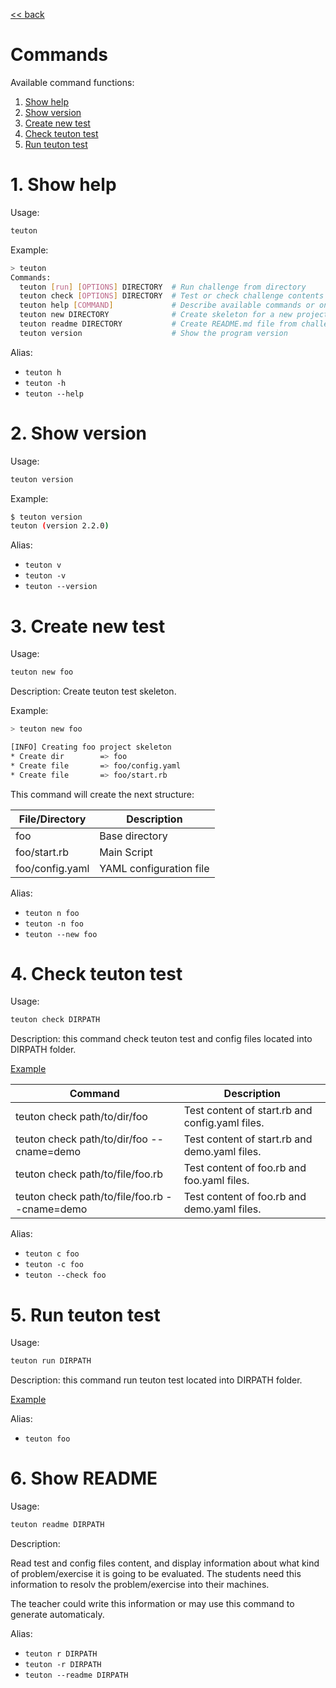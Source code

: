 [<< back](../../README.md)

# Commands

Available command functions:
1. [Show help](#1-show-help)
2. [Show version](#2-show-version)
3. [Create new test](#3-create-new-test)
4. [Check teuton test](#4-check-teuton-test)
5. [Run teuton test](#5-run-teuton-test)

# 1. Show help

Usage:

```bash
teuton
```

Example:

```bash
> teuton
Commands:
  teuton [run] [OPTIONS] DIRECTORY  # Run challenge from directory
  teuton check [OPTIONS] DIRECTORY  # Test or check challenge contents
  teuton help [COMMAND]             # Describe available commands or one specific command
  teuton new DIRECTORY              # Create skeleton for a new project
  teuton readme DIRECTORY           # Create README.md file from challenge contents
  teuton version                    # Show the program version

```

Alias:
* `teuton h`
* `teuton -h`
* `teuton --help`

# 2. Show version

Usage:

```bash
teuton version
```

Example:

```bash
$ teuton version                               
teuton (version 2.2.0)
```

Alias:
* `teuton v`
* `teuton -v`
* `teuton --version`

# 3. Create new test

Usage:

```bash
teuton new foo
```

Description: Create teuton test skeleton.

Example:

```bash
> teuton new foo

[INFO] Creating foo project skeleton
* Create dir        => foo
* Create file       => foo/config.yaml
* Create file       => foo/start.rb
```

This command will create the next structure:

| File/Directory  | Description    |
| --------------- | -------------- |
| foo             | Base directory |
| foo/start.rb    | Main Script    |
| foo/config.yaml | YAML configuration file |

Alias:
* `teuton n foo`
* `teuton -n foo`
* `teuton --new foo`

# 4. Check teuton test

Usage:

```bash
teuton check DIRPATH
```

Description: this command check teuton test and config files located into DIRPATH folder.

[Example](example_check.md)

| Command                      | Description |
| ---------------------------- | ----------- |
| teuton check path/to/dir/foo | Test content of start.rb and config.yaml files. |
| teuton check path/to/dir/foo --cname=demo | Test content of start.rb and demo.yaml files. |
| teuton check path/to/file/foo.rb | Test content of foo.rb and foo.yaml files. |
| teuton check path/to/file/foo.rb --cname=demo | Test content of foo.rb and demo.yaml files.|

Alias:
* `teuton c foo`
* `teuton -c foo`
* `teuton --check foo`

# 5. Run teuton test

Usage:

```bash
teuton run DIRPATH
```

Description: this command run teuton test located into DIRPATH folder.

[Example](example_run.md)

Alias:
* `teuton foo`

# 6. Show README

Usage:

```bash
teuton readme DIRPATH
```

Description:

Read test and config files content, and display information about
what kind of problem/exercise it is going to be evaluated. The students need this
information to resolv the problem/exercise into their machines.

The teacher could write this information or may use this command to generate automaticaly.

Alias:
* `teuton r DIRPATH`
* `teuton -r DIRPATH`
* `teuton --readme DIRPATH`
